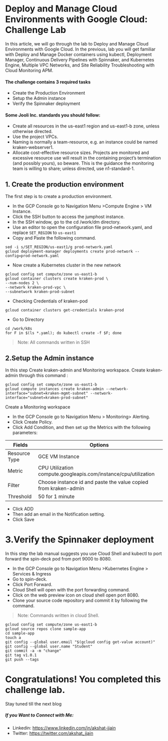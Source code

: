 # Deploy and Manage Cloud Environments with Google Cloud: Challenge Lab

In this article, we will go through the lab to Deploy and Manage Cloud Environments with Google Cloud. In the previous, lab you will get familiar with Deploy and Manage Docker containers using kubectl, Deployment Manager, Continuous Delivery Pipelines with Spinnaker, and Kubernetes Engine, Multiple VPC Networks, and Site Reliability Troubleshooting with Cloud Monitoring APM.
#### The challenge contains 3 required tasks
- Create the Production Environment
- Setup the Admin instance
- Verify the Spinnaker deployment
#### Some Jooli Inc. standards you should follow:
- Create all resources in the us-east1 region and us-east1-b zone, unless otherwise directed.
- Use the project VPCs.
- Naming is normally a team-resource, e.g. an instance could be named kraken-webserver1.
- Allocate cost-effective resource sizes. Projects are monitored and excessive resource use will result in the containing project’s termination (and possibly yours), so beware. This is the guidance the monitoring team is willing to share; unless directed, use n1-standard-1.

## 1. Create the production environment
The first step is to create a production environment.
   - In the GCP Console go to Navigation Menu >Compute Engine > VM Instance.
   - Click the SSH button to access the jumphost instance.
   - In the SSH window, go to the cd /work/dm directory.
   - Use an editor to open the configuration file prod-network.yaml, and replace `SET_REGION` to `us-east1`
   - Copy and Paste the following command.  
   ```
   sed -i s/SET_REGION/us-east1/g prod-network.yaml
   gcloud deployment-manager deployments create prod-network --config=prod-network.yaml
   ```
   - Now create a Kubernetes cluster in the new network
   ```
   gcloud config set compute/zone us-east1-b
   gcloud container clusters create kraken-prod \
   --num-nodes 2 \
   --network kraken-prod-vpc \
   --subnetwork kraken-prod-subnet
   ```
   - Checking Credentials of kraken-pod
   ```
   gcloud container clusters get-credentials kraken-prod
   ```
   
   - Go to Directory
   ```
   cd /work/k8s
   for F in $(ls *.yaml); do kubectl create -f $F; done
   ```
   > Note: All commands written in SSH

## 2.Setup the Admin instance
In this step Create kraken-admin and Monitoring workspace.
Create kraken-admin through this command :
```
gcloud config set compute/zone us-east1-b
gcloud compute instances create kraken-admin --network-interface="subnet=kraken-mgmt-subnet" --network-interface="subnet=kraken-prod-subnet"
```
Create a Monitoring workspace

- In the GCP Console go to Navigation Menu > Monitoring> Alerting.
- Click Create Policy.
- Click Add Condition, and then set up the Metrics with the following parameters:

| Fields        	| Options                                                         	|
|---------------	|-----------------------------------------------------------------	|
| Resource Type 	| GCE VM Instance                                                 	|
| Metric        	| CPU Utilization compute.googleapis.com/instance/cpu/utilization 	|
| Filter        	| Choose instance id and paste the value copied from kraken-admin 	|
| Threshold     	| 50 for 1 minute                                                	  |

- Click ADD
- Then add an email in the Notification setting.
- Click Save

# 3.Verify the Spinnaker deployment
In this step the lab manual suggests you use Cloud Shell and kubectl to port forward the spin-deck pod from port 9000 to 8080.
- In the GCP Console go to Navigation Menu >Kubernetes Engine > Services & Ingress
- Go to spin-deck.
- Click Port Forward.
- Cloud Shell will open with the port forwarding command.
- Click on the web preview icon on cloud shell open port 8080.
- Clone your source code repository and commit it by following the command.
> Note: Commands written in cloud Shell.
```
gcloud config set compute/zone us-east1-b
gcloud source repos clone sample-app
cd sample-app
touch a
git config --global user.email "$(gcloud config get-value account)"
git config --global user.name "Student"
git commit -a -m "change"
git tag v1.0.1
git push --tags
```
# Congratulations! You completed this challenge lab.
Stay tuned till the next blog
##### If you Want to Connect with Me:

- Linkedin: https://www.linkedin.com/in/akshat-jjain
- Twitter: https://twitter.com/akshat_jjain
